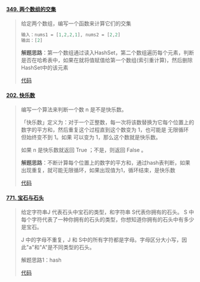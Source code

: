 #### [349. 两个数组的交集](https://leetcode-cn.com/problems/intersection-of-two-arrays/)

> 给定两个数组，编写一个函数来计算它们的交集
>
> ```java
> 输入：nums1 = [1,2,2,1], nums2 = [2,2]
> 输出：[2]
> ```
>
> **解题思路**：第一个数组通过读入HashSet，第二个数组遍历每个元素，判断是否在哈希表中，如果在就将值赋值给第一个数组(索引重计算)，然后删除HashSet中的该元素
>
> [代码](Hash_01.java)

#### [202. 快乐数](https://leetcode-cn.com/problems/happy-number/)

> 编写一个算法来判断一个数 n 是不是快乐数。
>
> 「快乐数」定义为：对于一个正整数，每一次将该数替换为它每个位置上的数字的平方和，然后重复这个过程直到这个数变为 1，也可能是 无限循环 但始终变不到 1。如果 可以变为  1，那么这个数就是快乐数。
>
> 如果 n 是快乐数就返回 True ；不是，则返回 False 。
>
> **解题思路**：不断计算每个位置上的数字的平方和，通过hash表判断，如果出现重复，就可能无限循环，如果出现值为1，循环结束，是快乐数
>
> [代码](Hash_02.java)

#### [771. 宝石与石头](https://leetcode-cn.com/problems/jewels-and-stones/)

>  给定字符串J 代表石头中宝石的类型，和字符串 S代表你拥有的石头。 S 中每个字符代表了一种你拥有的石头的类型，你想知道你拥有的石头中有多少是宝石。
>
> J 中的字母不重复，J 和 S中的所有字符都是字母。字母区分大小写，因此"a"和"A"是不同类型的石头。
>
> 解题思路1：hash
>
> [代码](Hash_04.java)